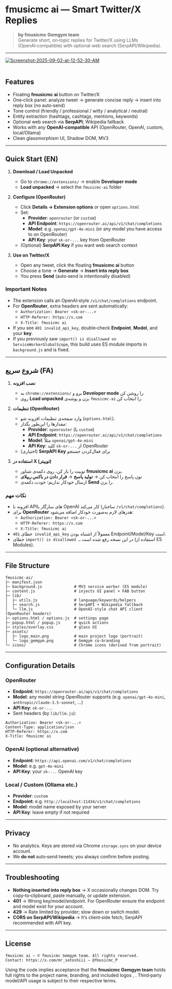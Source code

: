 # fmusicmc ai — Smart Twitter/X Replies

> **by fmusicmc Gemgym team**  
> Generate short, on‑topic replies for Twitter/X using LLMs (OpenAI‑compatible) with optional web search (SerpAPI/Wikipedia).

---
<a href="https://ibb.co/XZf0LCMB"><img src="https://i.ibb.co/TBDj2gdX/Screenshot-2025-09-02-at-12-52-30-AM.png" alt="Screenshot-2025-09-02-at-12-52-30-AM" border="0"></a><br /><a target='_blank' href='https://imgbb.com/'></a><br />



## Features
- Floating **fmusicmc ai** button on Twitter/X
- One‑click panel: analyze tweet → generate concise reply → insert into reply box (no auto‑send)
- Tone control (friendly / professional / witty / analytical / neutral)
- Entity extraction (hashtags, cashtags, mentions, keywords)
- Optional web search via **SerpAPI**; Wikipedia fallback
- Works with any **OpenAI‑compatible** API (OpenRouter, OpenAI, custom, local/Ollama)
- Clean glassmorphism UI, Shadow DOM, MV3

---

## Quick Start (EN)

1. **Download / Load Unpacked**
   - Go to `chrome://extensions/` → enable **Developer mode**
   - **Load unpacked** → select the `fmusicmc-ai` folder

2. **Configure (OpenRouter)**
   - Click **Details → Extension options** or open `options.html`
   - Set:
     - **Provider**: `openrouter` (or `custom`)
     - **API Endpoint**: `https://openrouter.ai/api/v1/chat/completions`
     - **Model**: e.g. `openai/gpt-4o-mini` (or any model you have access to on OpenRouter)
     - **API Key**: your `sk-or-...` key from OpenRouter
   - (Optional) **SerpAPI Key** if you want web search context

3. **Use on Twitter/X**
   - Open any tweet, click the floating **fmusicmc ai** button
   - Choose a tone → **Generate** → **Insert into reply box**
   - You press **Send** (auto‑send is intentionally disabled)

### Important Notes
- The extension calls an OpenAI‑style `/v1/chat/completions` endpoint.  
- For **OpenRouter**, extra headers are sent automatically:
  - `Authorization: Bearer <sk-or-...>`
  - `HTTP-Referer: https://x.com`
  - `X-Title: fmusicmc ai`
- If you see `401 invalid_api_key`, double‑check **Endpoint**, **Model**, and your **key**.
- If you previously saw `import() is disallowed on ServiceWorkerGlobalScope`, this build uses ES module imports in `background.js` and is fixed.

---

## شروع سریع (FA)

1. **نصب افزونه**
   - به `chrome://extensions/` برو و **Developer mode** را روشن کن.
   - روی **Load unpacked** بزن و پوشه‌ی `fmusicmc-ai` را انتخاب کن.

2. **تنظیمات (OpenRouter)**
   - وارد صفحه‌ی تنظیمات افزونه شو (`options.html`).
   - مقدارها را این‌طور بگذار:
     - **Provider**: `openrouter` (یا `custom`)
     - **API Endpoint**: `https://openrouter.ai/api/v1/chat/completions`
     - **Model**: مثلاً `openai/gpt-4o-mini`
     - **API Key**: کلید `sk-or-...` از OpenRouter
   - (اختیاری) **SerpAPI Key** برای فعال‌کردن جستجو

3. **استفاده در X (توییتر)**
   - توییت را باز کن، روی دکمه‌ی شناور **fmusicmc ai** بزن.
   - تون پاسخ را انتخاب کن → **تولید پاسخ** → **قرار دادن در باکس ریپلای**
   - ارسال خودکار نداریم؛ خودت دکمه‌ی **Send** را بزن.

### نکات مهم
- افزونه با APIهای سازگار با OpenAI کار می‌کند (ساختار `/v1/chat/completions`).  
- برای **OpenRouter** هدرهای لازم به‌صورت خودکار اضافه می‌شود:
  - `Authorization: Bearer <sk-or-...>`
  - `HTTP-Referer: https://x.com`
  - `X-Title: fmusicmc ai`
- خطای `401 invalid_api_key` معمولاً از اشتباه بودن Endpoint/Model/Key است.
- خطای `import() is disallowed …` در این نسخه رفع شده است (استفاده از ES Modules).

---

## File Structure
```
fmusicmc-ai/
├─ manifest.json
├─ background.js              # MV3 service worker (ES module)
├─ content.js                 # injects UI panel + FAB button
├─ lib/
│  ├─ utils.js                # language/keywords/helpers
│  ├─ search.js               # SerpAPI + Wikipedia fallback
│  └─ llm.js                  # OpenAI-style chat API client (OpenRouter headers)
├─ options.html / options.js  # settings page
├─ popup.html / popup.js      # quick actions
├─ styles/overlay.css         # glass UI
├─ assets/
│  ├─ logo_main.png           # main project logo (portrait)
│  └─ logo_gemgym.png         # Gemgym co‑branding
└─ icons/                     # Chrome icons (derived from portrait)
```

---

## Configuration Details

### OpenRouter
- **Endpoint**: `https://openrouter.ai/api/v1/chat/completions`
- **Model**: any model string OpenRouter supports (e.g. `openai/gpt-4o-mini`, `anthropic/claude-3.5-sonnet`, …)
- **API Key**: `sk-or-...`
- Sent headers (by `lib/llm.js`):
```http
Authorization: Bearer <sk-or-...>
Content-Type: application/json
HTTP-Referer: https://x.com
X-Title: fmusicmc ai
```

### OpenAI (optional alternative)
- **Endpoint**: `https://api.openai.com/v1/chat/completions`
- **Model**: e.g. `gpt-4o-mini`
- **API Key**: your `sk-...` OpenAI key

### Local / Custom (Ollama etc.)
- **Provider**: `custom`
- **Endpoint**: e.g. `http://localhost:11434/v1/chat/completions`
- **Model**: model name exposed by your server
- **API Key**: leave empty if not required

---

## Privacy
- No analytics. Keys are stored via Chrome `storage.sync` on your device account.  
- We **do not** auto‑send tweets; you always confirm before posting.

---

## Troubleshooting
- **Nothing inserted into reply box** → X occasionally changes DOM. Try copy‑to‑clipboard, paste manually, or update extension.
- **401** → Wrong key/model/endpoint. For OpenRouter ensure the endpoint and model exist for your account.
- **429** → Rate limited by provider; slow down or switch model.
- **CORS on SerpAPI/Wikipedia** → It’s client‑side fetch; SerpAPI recommended with API key.

---

## License

```
fmusicmc ai — © fmusicmc Gemgym team. All rights reserved.
Contact: https://x.com/mr_satoshiii — @fmusicmc_P
```

Using the code implies acceptance that the **fmusicmc Gemgym team** holds full rights to the project name, branding, and included logos , . Third‑party model/API usage is subject to their respective terms.
